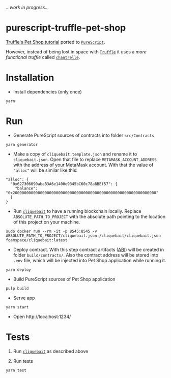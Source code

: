 _...work in progress..._

# purescript-truffle-pet-shop

[Truffle's Pet Shop tutorial](http://truffleframework.com/tutorials/pet-shop) ported to [`PureScript`](http://www.purescript.org/).

However, instead of being lost in space with [`Truffle`](http://truffleframework.com/) it uses a _more functional truffle_ called [`chantrelle`](https://github.com/f-o-a-m/chanterelle).


# Installation

- Install dependencies (only once)

```
yarn
```

# Run

- Generate PureScript sources of contracts into folder `src/Contracts`
```
yarn generator
```

- Make a copy of `cliquebait.template.json` and rename it to `cliquebait.json`. Open that file to replace `METAMASK_ACCOUNT_ADDRESS` with the address of your MetaMask account. With that the value of `"alloc"` will be similar like this:

```
"alloc": {
  "0x627306090abaB3A6e1400e9345bC60c78a8BEf57": {
    "balance": "0x200000000000000000000000000000000000000000000000000000000000000"
  }
}
```

- Run [`cliquebait`](https://github.com/f-o-a-m/cliquebait) to have a running blockchain locally. Replace `ABSOLUTE_PATH_TO_PROJECT` with the absolute path pointing to the location of this project on your machine.
```
sudo docker run --rm -it -p 8545:8545 -v ABSOLUTE_PATH_TO_PROJECT/cliquebait.json:/cliquebait/cliquebait.json foamspace/cliquebait:latest
```

- Deploy contract. With this step contract artifacts ([ABI](https://github.com/ethereum/wiki/wiki/Ethereum-Contract-ABI)) will be created in folder `build/contracts/`. Also the contract address will be stored into `.env` file, which will be injected into Pet Shop application while running it.
```
yarn deploy
```

- Build PureScript sources of Pet Shop application
```
pulp build
```

- Serve app
```
yarn start
```

- Open http://localhost:1234/

# Tests

1. Run [`cliquebait`](https://github.com/f-o-a-m/cliquebait) as described above

2. Run tests
```
yarn test
```
